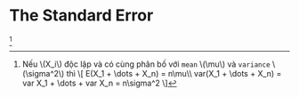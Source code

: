 # The Standard Error

[^2]


[^2]: Nếu \\(X_i\\) độc lập và có cùng phân bố với `mean` \\(\mu\\) và `variance` \\(\sigma^2\\) thì
\\[
E(X_1 + \dots + X_n) = n\mu\\\\
var(X_1 + \dots + X_n) = var X_1 + \dots + var X_n = n\sigma^2
\\]
